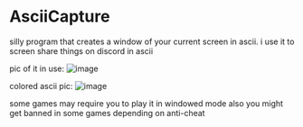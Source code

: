 # AsciiCapture
silly program that creates a window of your current screen in ascii. i use it to screen share things on discord in ascii

pic of it in use:
![image](https://github.com/daxmcpartland/AsciiCapture/assets/107806714/1fed77d7-8d7b-4ec9-890e-f4753fea0563)

colored ascii pic: 
![image](https://github.com/daxmcpartland/AsciiCapture/assets/107806714/b9ab6ed9-610d-4018-a9ab-0881ff463449)

some games may require you to play it in windowed mode
also you might get banned in some games depending on anti-cheat
